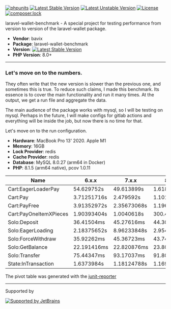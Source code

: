 [![phpunits](https://github.com/bavix/laravel-wallet-benchmark/actions/workflows/phpunits.yaml/badge.svg)](https://github.com/bavix/laravel-wallet-benchmark/actions/workflows/phpunits.yaml)
[![Latest Stable Version](https://poser.pugx.org/bavix/laravel-wallet-benchmark/v/stable)](https://packagist.org/packages/bavix/laravel-wallet-benchmark)
[![Latest Unstable Version](https://poser.pugx.org/bavix/laravel-wallet-benchmark/v/unstable)](https://packagist.org/packages/bavix/laravel-wallet-benchmark)
[![License](https://poser.pugx.org/bavix/laravel-wallet-benchmark/license)](https://packagist.org/packages/bavix/laravel-wallet-benchmark)
[![composer.lock](https://poser.pugx.org/bavix/laravel-wallet-benchmark/composerlock)](https://packagist.org/packages/bavix/laravel-wallet-benchmark)

laravel-wallet-benchmark - A special project for testing performance from version to version of the laravel-wallet package.

* **Vendor**: bavix
* **Package**: laravel-wallet-benchmark
* **Version**: [![Latest Stable Version](https://poser.pugx.org/bavix/laravel-wallet-benchmark/v/stable)](https://packagist.org/packages/bavix/laravel-wallet-benchmark)
* **PHP Version**: 8.0+

---

### Let's move on to the numbers.

They often write that the new version is slower than the previous one, and sometimes this is true. To reduce such claims, I made this benchmark. Its essence is to cover the main functionality and run it many times. At the output, we get a run file and aggregate the data.

The main audience of the package works with mysql, so I will be testing on mysql. Perhaps in the future, I will make configs for gitlab actions and everything will be inside the job, but now there is no time for that.

Let's move on to the run configuration.

* **Hardware**: MacBook Pro 13' 2020. Apple M1
* **Memory**: 16GB
* **Lock Provider**: redis
* **Cache Provider**: redis
* **Database**: MySQL 8.0.27 (arm64 in Docker)
* **PHP**: 8.1.5 (arm64 native), pcov 1.0.11

|          Name          |    6.x.x    |    7.x.x    |    8.x.x    |    9.x.x    |
|------------------------|-------------|-------------|-------------|-------------|
| Cart:EagerLoaderPay    | 54.629752s  | 49.613899s  | 1.618865s   | 1.115148s   |
| Cart:Pay               | 3.71251716s | 2.479592s   | 1.10196812s | 787.97172ms |
| Cart:PayFree           | 3.91352972s | 2.35673068s | 1.1963396s  | 767.4488ms  |
| Cart:PayOneItemXPieces | 1.90393404s | 1.0040618s  | 300.46176ms | 81.83716ms  |
| Solo:Deposit           | 36.41504ms  | 45.27616ms  | 44.30149ms  | 39.76877ms  |
| Solo:EagerLoading      | 2.18375652s | 8.96233848s | 2.95431568s | 2.735177s   |
| Solo:ForceWithdraw     | 35.92262ms  | 45.36723ms  | 43.74567ms  | 40.13479ms  |
| Solo:GetBalance        | 22.191416ms | 22.820876ms | 23.800013ms | 24.496166ms |
| Solo:Transfer          | 75.44347ms  | 93.17037ms  | 91.80417ms  | 75.48488ms  |
| State:InTransaction    | 1.6373984s  | 1.18124788s | 1.16913928s | 1.1686232s  |

The pivot table was generated with the [junit-reporter](https://github.com/bavix/junit-reporter)

---
Supported by

[![Supported by JetBrains](https://cdn.rawgit.com/bavix/development-through/46475b4b/jetbrains.svg)](https://www.jetbrains.com/)
